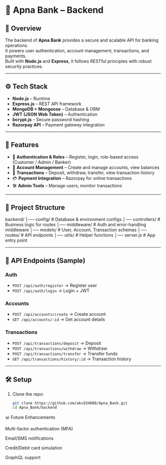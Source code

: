 # 🏦 Apna Bank – Backend  

## 📌 Overview  
The backend of **Apna Bank** provides a secure and scalable API for banking operations.  
It powers user authentication, account management, transactions, and payments.  
Built with **Node.js** and **Express**, it follows RESTful principles with robust security practices.  

---

## ⚙️ Tech Stack  
- **Node.js** – Runtime  
- **Express.js** – REST API framework  
- **MongoDB + Mongoose** – Database & ORM  
- **JWT (JSON Web Token)** – Authentication  
- **bcrypt.js** – Secure password hashing  
- **Razorpay API** – Payment gateway integration  

---

## 🚀 Features  
- 🔐 **Authentication & Roles** – Register, login, role-based access (Customer / Admin / Banker)  
- 🏦 **Account Management** – Create and manage accounts, view balances  
- 💸 **Transactions** – Deposit, withdraw, transfer, view transaction history  
- 💳 **Payment Integration** – Razorpay for online transactions  
- 🛠️ **Admin Tools** – Manage users, monitor transactions  

---

## 📂 Project Structure  
backend/
│── config/ # Database & environment configs
│── controllers/ # Business logic for routes
│── middleware/ # Auth and error-handling middleware
│── models/ # User, Account, Transaction schemas
│── routes/ # API endpoints
│── utils/ # Helper functions
│── server.js # App entry point


---

## 🔑 API Endpoints (Sample)  

### Auth  
- `POST /api/auth/register` → Register user  
- `POST /api/auth/login` → Login + JWT  

### Accounts  
- `POST /api/accounts/create` → Create account  
- `GET /api/accounts/:id` → Get account details  

### Transactions  
- `POST /api/transactions/deposit` → Deposit  
- `POST /api/transactions/withdraw` → Withdraw  
- `POST /api/transactions/transfer` → Transfer funds  
- `GET /api/transactions/history/:id` → Transaction history  

---

## 🛠️ Setup  

1. Clone the repo:  
   ```bash
   git clone https://github.com/akc834008/Apna_Bank.git
   cd Apna_Bank/backend
📊 Future Enhancements

Multi-factor authentication (MFA)

Email/SMS notifications

Credit/Debit card simulation

GraphQL support

 
